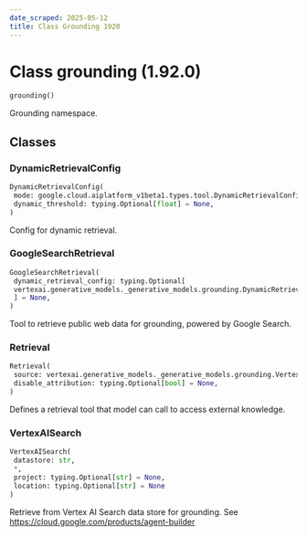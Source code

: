 ```yaml
---
date_scraped: 2025-05-12
title: Class Grounding 1920
---
```


# Class grounding (1.92.0) 

```python
grounding()
```

Grounding namespace.

## Classes

### DynamicRetrievalConfig

```python
DynamicRetrievalConfig(
 mode: google.cloud.aiplatform_v1beta1.types.tool.DynamicRetrievalConfig.Mode = Mode.MODE_UNSPECIFIED,
 dynamic_threshold: typing.Optional[float] = None,
)
```

Config for dynamic retrieval.

### GoogleSearchRetrieval

```python
GoogleSearchRetrieval(
 dynamic_retrieval_config: typing.Optional[
 vertexai.generative_models._generative_models.grounding.DynamicRetrievalConfig
 ] = None,
)
```

Tool to retrieve public web data for grounding, powered by
Google Search.

### Retrieval

```python
Retrieval(
 source: vertexai.generative_models._generative_models.grounding.VertexAISearch,
 disable_attribution: typing.Optional[bool] = None,
)
```

Defines a retrieval tool that model can call to access external knowledge.

### VertexAISearch

```python
VertexAISearch(
 datastore: str,
 *,
 project: typing.Optional[str] = None,
 location: typing.Optional[str] = None
)
```

Retrieve from Vertex AI Search data store for grounding.
See <https://cloud.google.com/products/agent-builder>